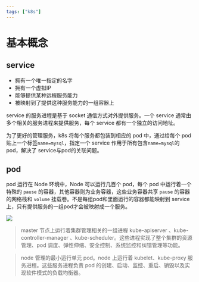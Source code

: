 ```yaml
---
tags: ["k8s"]
---
```

# 基本概念
## service
- 拥有一个唯一指定的名字
- 拥有一个虚拟IP
- 能够提供某种远程服务能力
- 被映射到了提供这种服务能力的一组容器上

service 的服务进程是基于 socket 通信方式对外提供服务。一个 service 通常由多个相关的服务进程来提供服务，每个 service 都有一个独立的访问地址。

为了更好的管理服务，k8s 将每个服务都包装到相应的 pod 中，通过给每个 pod 贴上一个标签`name=mysql`，指定一个 service 作用于所有包含`name=mysql`的pod，解决了 service与pod的关联问题。

## pod 
pod 运行在 Node 环境中，Node 可以运行几百个 pod，每个 pod 中运行着一个特殊的 `pause` 的容器，其他容器则为业务容器，这些业务容器共享 `pause` 的容器的网络栈和 `volume` 挂载卷。不是每组pod和里面运行的容器都能映射到 service 上，只有提供服务的一组pod才会被映射成一个服务。

![](https://mxy-imgs.oss-cn-hangzhou.aliyuncs.com/imgs/20210612171005.png)

> master 节点上运行着集群管理相关的一组进程 kube-apiserver 、kube-controller-manager 、kube-scheduler。这些进程实现了整个集群的资源管理、pod 调度、弹性伸缩、安全控制、系统监控和纠错管理等功能。

> node 管理的最小运行单元 pod。node 上运行着 kubelet、kube-proxy 服务进程。这些服务进程负责 pod 的创建、启动、监控、重启、销毁以及实现软件模式的负载均衡器。